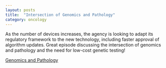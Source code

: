 ```yaml
---
layout: posts
title:  "Intersection of Genomics and Pathology"
category: oncology
---
```

As the number of devices increases, the agency is looking to adapt its regulatory framework to the new technology, including faster approval of algorithm updates.
Great episode discussing the intersection of genomics and pathology and the need for low-cost genetic testing! 

[Genomics and Pathology](https://podcasts.apple.com/us/podcast/episode-125-dr-heidi-rehm-genomics-and-pathology/id1490210201?i=1000577636523)